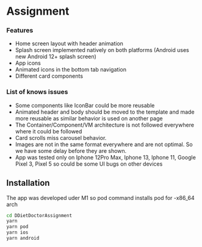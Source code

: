# Assignment

### Features
- Home screen layout with header animation
- Splash screen implemented natively on both platforms (Android uses new Android 12+ splash screen)
- App icons
- Animated icons in the bottom tab navigation
- Different card components

### List of knows issues

- Some components like IconBar could be more reusable
- Animated header and body should be moved to the template and made more reusable as similar behavior is used on another page
- The Container/Component/VM architecture is not followed everywhere where it could be followed
- Card scrolls miss carousel behavior.
- Images are not in the same format everywhere and are not optimal. So we have some delay before they are shown.
- App was tested only on Iphone 12Pro Max, Iphone 13, Iphone 11, Google Pixel 3, Pixel 5 so could be some UI bugs on other devices




## Installation
The app was developed uder M1 so pod command installs pod for -x86_64 arch
```sh
cd DDietDoctorAssignment
yarn
yarn pod
yarn ios 
yarn android
```
